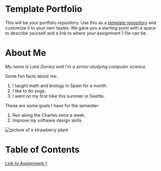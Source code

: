 # Template Portfolio
This will be your portfolio repository. Use this as a [template repository](https://docs.github.com/en/repositories/creating-and-managing-repositories/creating-a-template-repository) and customize it to your own tastes. We gave you a starting point with a space to describe yourself and a link to where your assignment 1 file can be.

# About Me
*My name is Lara Gomez and I'm a senior studying computer science.*

Some fun facts about me:
1. I taught math and biology in Spain for a month.
2. I like to do yoga.
3. I went on my first hike this summer in Seattle.

These are some goals I have for the semester:
1. Run along the Charles once a week.
2. Improve my software design skills.

![picture of a strawberry plant](https://cdn.britannica.com/22/75922-050-D3982BD0/flowers-fruits-garden-strawberry-plant-species.jpg)


# Table of Contents
[Link to Assignment 1](assignments/assignment1.md)
